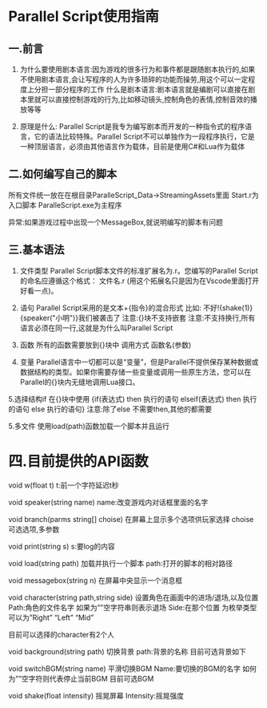 # Parallel Script使用指南

## 一.前言

1. 为什么要使用剧本语言:因为游戏的很多行为和事件都是跟随剧本执行的,如果不使用剧本语言,会让写程序的人为许多琐碎的功能而操劳,用这个可以一定程度上分担一部分程序的工作
什么是剧本语言:剧本语言就是编剧可以直接在剧本里就可以直接控制游戏的行为,比如移动镜头,控制角色的表情,控制音效的播放等等
 
2. 原理是什么: Parallel Script是我专为编写剧本而开发的一种指令式的程序语言，它的语法比较特殊。Parallel Script不可以单独作为一段程序执行，它是一种顶层语言，必须由其他语言作为载体，目前是使用C#和Lua作为载体
 

 
## 二.如何编写自己的脚本

所有文件统一放在在根目录ParalleScript_Data->StreamingAssets里面
 Start.r为入口脚本
ParalleScript.exe为主程序

异常:如果游戏过程中出现一个MessageBox,就说明编写的脚本有问题


## 三.基本语法

1. 文件类型
Parallel Script脚本文件的标准扩展名为.r。您编写的Parallel Script的命名应遵循这个格式：
文件名.r
(用这个拓展名只是因为在Vscode里面打开好看一点)。
 
2. 语句
Parallel Script采用的是文本+{指令}的混合形式
比如:
  不好!{shake(1)}
  {speaker("小明")}我们被袭击了
注意:{}块不支持嵌套
注意:不支持换行,所有语言必须在同一行,这就是为什么叫Parallel Script
3. 函数
所有的函数需要放到{}块中
调用方式 函数名(参数)
 
4. 变量
Parallel语言中一切都可以是“变量”，但是Parallel不提供保存某种数据或数据结构的类型。如果你需要存储一些变量或调用一些原生方法，您可以在Parallel的{}块内无缝地调用Lua接口。
 
5.选择结构if
在{}块中使用
{if(表达式) then 执行的语句 elseif(表达式) then 执行的语句 else 执行的语句}
注意:除了else 不需要then,其他的都需要
 
5.多文件
使用load(path)函数加载一个脚本并且运行 
 
# 四.目前提供的API函数

void w(float t)
 t:前一个字符延迟t秒
 
void speaker(string name)
name:改变游戏内对话框里面的名字

void branch(parms string[] choise)
在屏幕上显示多个选项供玩家选择
choise可选选项,多参数

void print(string s)
s:要log的内容

void load(string path)
加载并执行一个脚本
path:打开的脚本的相对路径

void messagebox(string n)
在屏幕中央显示一个消息框

void character(string path,string side)
设置角色在画面中的进场/退场,以及位置
Path:角色的文件名字 如果为””空字符串则表示退场
Side:在那个位置 为枚举类型 可以为”Right” “Left” “Mid”

目前可以选择的character有2个人

void background(string path)
切换背景
path:背景的名称
目前可选背景如下

void switchBGM(string name)
平滑切换BGM
Name:要切换的BGM的名字 如何为””空字符则代表停止当前BGM
目前可选BGM

void shake(float intensity)
摇晃屏幕
Intensity:摇晃强度
